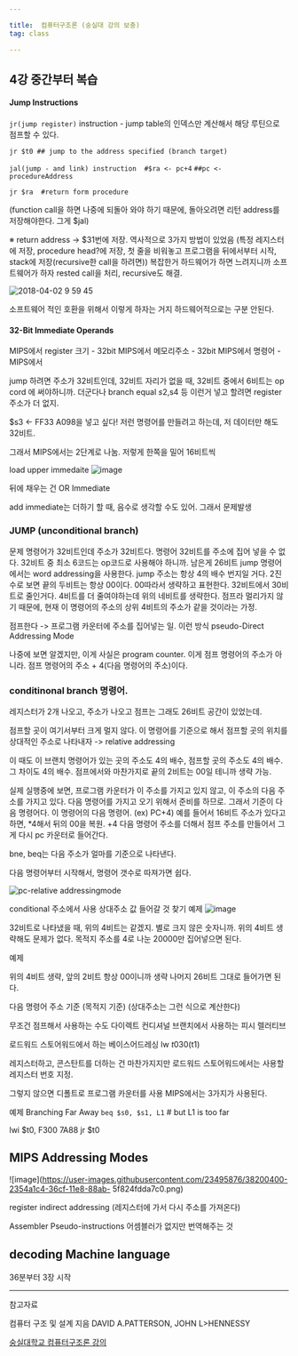 ```yaml
---

title:  컴퓨터구조론 (숭실대 강의 보충)
tag: class 

---
```

## 4강 중간부터 복습


#### Jump Instructions

`jr(jump register)` instruction - jump table의 인덱스만 계산해서 해당 루틴으로 점프할 수 있다.

`jr $t0 ## jump to the address specified (branch target)`

`jal(jump - and link) instruction  #$ra <- pc+4` 
`##pc <- procedureAddress`

`jr $ra  #return form procedure`

(function call을 하면 나중에 되돌아 와야 하기 때문에, 돌아오려면 리턴 address를 저장해야한다. 그게 $jal)

※ return address -> $31번에 저장.
역사적으로 3가지 방법이 있었음
(특정 레지스터에 저장, procedure head?에 저장, 첫 줄을 비워놓고 프로그램을 뒤에서부터 시작, stack에 저장(recursive한 call을 하려면)) 복잡한거 하드웨어가 하면 느려지니까 소프트웨어가 하자 rested call을 처리, recursive도 해결. 


![2018-04-02 9 59 45](https://user-images.githubusercontent.com/23495876/38198254-fb715984-36c6-11e8-8fb5-ba43adce51eb.png)

소프트웨어 적인 호환을 위해서 이렇게 하자는 거지 하드웨어적으로는 구분 안된다.

#### 32-Bit Immediate Operands

MIPS에서 register 크기 - 32bit
MIPS에서 메모리주소 - 32bit
MIPS에서 명령어 - MIPS에서

jump 하려면 주소가 32비트인데, 32비트 자리가 없을 때,
32비트 중에서 6비트는  op cord 에 써야하니까.
더군다나 branch equal $s2 ,$s4 등
이런거 넣고 할려면 register 주소가 더 없지.

$s3 <- FF33 A098을 넣고 싶다!
저런 명령어를 만들려고 하는데, 저 데이터만 해도 32비트.

그래서 MIPS에서는 2단계로 나눔.
저렇게 한쪽을 밀어 16비트씩

load upper immedaite
![image](https://user-images.githubusercontent.com/23495876/38198664-b5b861c4-36c8-11e8-9697-7c272f1b6069.png)

뒤에 채우는 건 OR Immediate

add immediate는 더하기 할 때, 음수로 생각할 수도 있어. 그래서 문제발생

### JUMP (unconditional branch)
문제 명령어가 32비트인데 주소가 32비트다.
명령어 32비트를 주소에 집어 넣을 수 없다.
32비트 중 최소 6코드는 op코드로 사용해야 하니까.
남은게 26비트
jump 명령어에서는 word addressing을 사용한다.
jump 주소는 항상 4의 배수 번지일 거다. 2진수로 보면 끝의 두비트는 항상 00이다. 00따라서 생략하고 표현한다.
32비트에서 30비트로 줄인거다.
4비트를 더 줄여야하는데 위의 네비트를 생략한다.
점프라 멀리가지 않기 때문에, 현재 이 명령어의 주소의 상위 4비트의 주소가 같을 것이라는 가정.

점프한다 -> 프로그램 카운터에 주소를 집어넣는 일.
이런 방식 pseudo-Direct Addressing Mode

나중에 보면 알겠지만, 이게 사실은 program counter. 이게 점프 명령어의 주소가 아니라. 점프 명령어의 주소 + 4(다음 명령어의 주소)이다.

### conditinonal branch 명령어.

레지스터가 2개 나오고, 주소가 나오고
점프는 그래도 26비트 공간이 있었는데.

점프할 곳이 여기서부터 크게 멀지 않다.
이 명령어를 기준으로 해서 점프할 곳의 위치를 상대적인 주소로 나타내자 -> relative addressing

이 때도 이 브랜치 명령어가 있는 곳의 주소도 4의 배수, 점프할 곳의 주소도 4의 배수. 그 차이도 4의 배수. 점프에서와 마찬가지로 끝의 2비트는 00일 테니까 생략 가능. 

실제 실행중에 보면, 프로그램 카운터가 이 주소를 가지고 있지 않고, 이 주소의 다음 주소를 가지고 있다. 다음 명령어를 가지고 오기 위해서 준비를 하므로. 그래서 기준이 다음 명령어다. 이 명령어의 다음 명령어. (ex) PC+4)
예를 들어서 16비트 주소가 있다고 하면, *4해서 뒤의 00을 복원. +4 다음 명령어 주소를 더해서 점프 주소를 만들어서 그게 다시 pc 카운터로 들어간다.

bne, beq는 다음 주소가 얼마를 기준으로 나타낸다. 

다음 명령어부터 시작해서, 명령어 갯수로 따져가면 쉽다. 
 
![pc-relative addressingmode](https://user-images.githubusercontent.com/23495876/38199535-0ca40c42-36cc-11e8-94de-80d9cb2cf65c.png)


conditional 주소에서 사용 상대주소 값 들어갈 것 찾기 예제
![image](https://user-images.githubusercontent.com/23495876/38199747-cfef68cc-36cc-11e8-9339-6eef5ec72061.png)

32비트로 나타냈을 때, 위의 4비트는 같겠지. 별로 크지 않은 숫자니까. 위의 4비트 생략해도 문제가 없다. 목적지 주소를 4로 나눈 20000만 집어넣으면 된다.

예제

위의 4비트 생략, 앞의 2비트 항상 00이니까 생략
나머지 26비트 그대로 들어가면 된다.

다음 명령어 주소 기준 (목적지 기준)
(상대주소는 그런 식으로 계산한다)

무조건 점프해서 사용하는  수도 다이렉트
컨디셔널 브랜치에서 사용하는 피시 렐러티브

로드워드 스토어워드에서 하는 베이스어드레싱
lw $t0 30($t1)

레지스터하고, 콘스탄트를 더하는 건 마찬가지지만
로드워드 스토어워드에서는 사용할 레지스터 번호 지정.

그렇지 않으면 디폴트로 프로그램 카운터를 사용
MIPS에서는 3가지가 사용된다.

예제 Branching Far Away
`beq $s0, $s1, L1` # but L1 is too far

lwi $t0, F300 7A88 
jr $t0

## MIPS Addressing Modes

![image](https://user-images.githubusercontent.com/23495876/38200400-2354a1c4-36cf-11e8-88ab-
5f824fdda7c0.png)

register indirect addressing (레지스터에 가서 다시 주소를 가져온다)

Assembler Pseudo-instructions
어셈블러가 없지만 번역해주는 것

## decoding Machine language

36분부터 3장 시작


---
 
참고자료 


컴퓨터 구조 및 설계 지음 DAVID A.PATTERSON, JOHN L>HENNESSY 

[숭실대학교 컴퓨터구조론 강의](http://www.kocw.net/home/search/kemView.do?kemId=998138)
